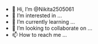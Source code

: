 - 👋 Hi, I’m @Nikita2505061
- 👀 I’m interested in ...
- 🌱 I’m currently learning ...
- 💞️ I’m looking to collaborate on ...
- 📫 How to reach me ...

<!---
Nikita2505061/Nikita2505061 is a ✨ special ✨ repository because its `README.md` (this file) appears on your GitHub profile.
You can click the Preview link to take a look at your changes.
--->
